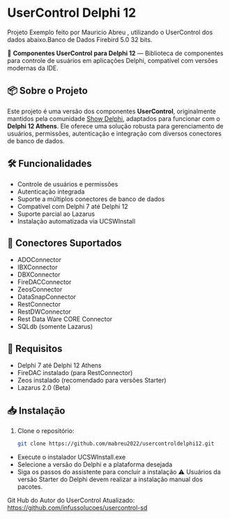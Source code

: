 # UserControl Delphi 12

Projeto Exemplo feito por Mauricio Abreu , utilizando o UserControl dos dados abaixo.Banco de Dados Firebird 5.0 32 bits.

🚀 **Componentes UserControl para Delphi 12** — Biblioteca de componentes para controle de usuários em aplicações Delphi, compatível com versões modernas da IDE.

## 📦 Sobre o Projeto

Este projeto é uma versão dos componentes **UserControl**, originalmente mantidos pela comunidade [Show Delphi](https://showdelphi.com.br), adaptados para funcionar com o **Delphi 12 Athens**. Ele oferece uma solução robusta para gerenciamento de usuários, permissões, autenticação e integração com diversos conectores de banco de dados.

## 🛠 Funcionalidades

- Controle de usuários e permissões
- Autenticação integrada
- Suporte a múltiplos conectores de banco de dados
- Compatível com Delphi 7 até Delphi 12
- Suporte parcial ao Lazarus
- Instalação automatizada via UCSWInstall

## 🔌 Conectores Suportados

- ADOConnector
- IBXConnector
- DBXConnector
- FireDACConnector
- ZeosConnector
- DataSnapConnector
- RestConnector
- RestDWConnector
- Rest Data Ware CORE Connector
- SQLdb (somente Lazarus)

## 🧰 Requisitos

- Delphi 7 até Delphi 12 Athens
- FireDAC instalado (para RestConnector)
- Zeos instalado (recomendado para versões Starter)
- Lazarus 2.0 (Beta)

## 📥 Instalação

1. Clone o repositório:
   ```bash
   git clone https://github.com/mabreu2022/usercontroldelphi12.git

- Execute o instalador UCSWInstall.exe
- Selecione a versão do Delphi e a plataforma desejada
- Siga os passos do assistente para concluir a instalação
⚠️ Usuários da versão Starter do Delphi devem realizar a instalação manual dos pacotes.

Git Hub do Autor do UserControl Atualizado: https://github.com/infussolucoes/usercontrol-sd


